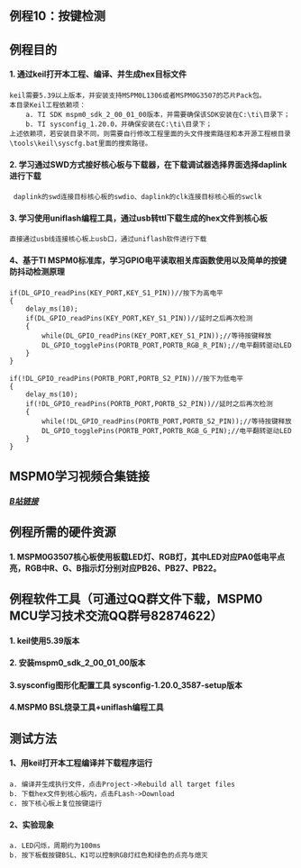 ## 例程10：按键检测

## 例程目的
#### 1. 通过keil打开本工程、编译、并生成hex目标文件

```
keil需要5.39以上版本，并安装支持MSPM0L1306或者MSPM0G3507的芯片Pack包。  
本目录Keil工程依赖项：  
	a. TI SDK mspm0_sdk_2_00_01_00版本，并需要确保该SDK安装在C:\ti\目录下；  
	b. TI sysconfig_1.20.0，并确保安装在C:\ti\目录下；  
上述依赖项，若安装目录不同，则需要自行修改工程里面的头文件搜索路径和本开源工程根目录\tools\keil\syscfg.bat里面的搜索路径。  
```

#### 2. 学习通过SWD方式接好核心板与下载器，在下载调试器选择界面选择daplink进行下载

```
 daplink的swd连接目标核心板的swdio、daplink的clk连接目标核心板的swclk
```

#### 3. 学习使用uniflash编程工具，通过usb转ttl下载生成的hex文件到核心板
	直接通过usb线连接核心板上usb口，通过uniflash软件进行下载

#### 4、基于TI MSPM0标准库，学习GPIO电平读取相关库函数使用以及简单的按键防抖动检测原理

```
if(DL_GPIO_readPins(KEY_PORT,KEY_S1_PIN))//按下为高电平
{
    delay_ms(10);
    if(DL_GPIO_readPins(KEY_PORT,KEY_S1_PIN))//延时之后再次检测
    {
    	while(DL_GPIO_readPins(KEY_PORT,KEY_S1_PIN));//等待按键释放
    	DL_GPIO_togglePins(PORTB_PORT,PORTB_RGB_R_PIN);//电平翻转驱动LED	
    }
}

if(!DL_GPIO_readPins(PORTB_PORT,PORTB_S2_PIN))//按下为低电平
{
    delay_ms(10);
    if(!DL_GPIO_readPins(PORTB_PORT,PORTB_S2_PIN))//延时之后再次检测
    {
    	while(!DL_GPIO_readPins(PORTB_PORT,PORTB_S2_PIN));//等待按键释放
    	DL_GPIO_togglePins(PORTB_PORT,PORTB_RGB_G_PIN);//电平翻转驱动LED	
    }
}	
```

## MSPM0学习视频合集链接

##### [B站链接](https://www.bilibili.com/video/BV1Ei421Q7n9/)



## 例程所需的硬件资源
#### 1. MSPM0G3507核心板使用板载LED灯、RGB灯，其中LED对应PA0低电平点亮，RGB中R、G、B指示灯分别对应PB26、PB27、PB22。

 

## 例程软件工具（可通过QQ群文件下载，MSPM0 MCU学习技术交流QQ群号82874622）
#### 1. keil使用5.39版本
#### 2. 安装mspm0_sdk_2_00_01_00版本

#### 3.sysconfig图形化配置工具 sysconfig-1.20.0_3587-setup版本

#### 4.MSPM0 BSL烧录工具+uniflash编程工具



## 测试方法
#### 1、用keil打开本工程编译并下载程序运行
    a. 编译并生成执行文件，点击Project->Rebuild all target files  
    b. 下载hex文件到核心板内，点击FLash->Download
    c. 按下核心板上复位按键运行
#### 2、实验现象

```
a. LED闪烁，周期约为100ms
b. 按下板载按键BSL、K1可以控制RGB灯红色和绿色的点亮与熄灭
```

